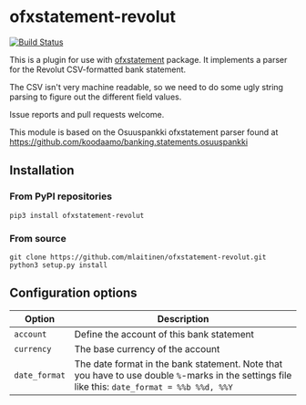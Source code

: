 # ofxstatement-revolut

[![Build Status](https://travis-ci.com/mlaitinen/ofxstatement-revolut.svg?branch=master)](https://travis-ci.com/mlaitinen/ofxstatement-revolut)

This is a plugin for use with [ofxstatement](https://github.com/kedder/ofxstatement) package. It implements
a parser for the Revolut CSV-formatted bank statement.

The CSV isn't very machine readable, so we need to do some ugly string
parsing to figure out the different field values.

Issue reports and pull requests welcome.

This module is based on the Osuuspankki ofxstatement parser found at
https://github.com/koodaamo/banking.statements.osuuspankki

## Installation

### From PyPI repositories
```
pip3 install ofxstatement-revolut
```

### From source
```
git clone https://github.com/mlaitinen/ofxstatement-revolut.git
python3 setup.py install
```

## Configuration options

| Option        | Description                                                                                                                                    |
|---------------|------------------------------------------------------------------------------------------------------------------------------------------------|
| `account`     | Define the account of this bank statement                                                                                                      |
| `currency`    | The base currency of the account                                                                                                               |
| `date_format` | The date format in the bank statement. Note that you have to use double `%`-marks in the settings file like this: `date_format = %%b %%d, %%Y` |
